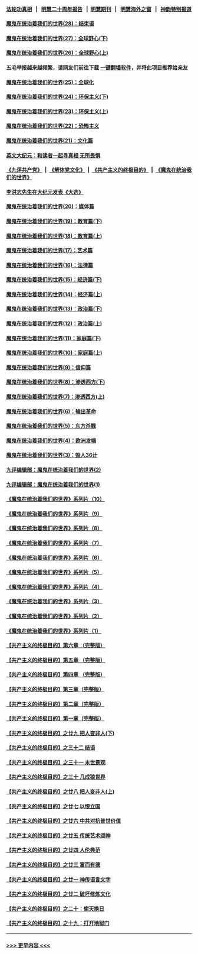 #### [法轮功真相](https://github.com/gfw-breaker/truth/blob/master/README.md?t=0) &nbsp;&nbsp;|&nbsp;&nbsp; [明慧二十周年报告](https://github.com/gfw-breaker/mh-reports/blob/master/README.md?t=0) &nbsp;&nbsp;|&nbsp;&nbsp;[明慧期刊](https://github.com/gfw-breaker/mh-qikan) &nbsp;&nbsp;|&nbsp;&nbsp; [明慧海外之窗](https://github.com/gfw-breaker/mh-news/blob/master/README.md?t=0) &nbsp;&nbsp;|&nbsp;&nbsp; [神韵特别报道](https://github.com/gfw-breaker/mh-news/blob/master/shenyun.md?t=0)
#### [魔鬼在统治着我们的世界(28)：结束语](../pages/nsc422/n10936246.md?t=07011801) 
#### [魔鬼在统治着我们的世界(27)：全球野心(下)](../pages/nsc422/n10928319.md?t=07011801) 
#### [魔鬼在统治着我们的世界(26)：全球野心(上)](../pages/nsc422/n10900318.md?t=07011801) 
#### 五毛举报越来越频繁，请网友们前往下载 [一键翻墙软件](https://github.com/gfw-breaker/ssr-accounts)，并将此项目推荐给亲友
#### [魔鬼在统治着我们的世界(25)：全球化](../pages/nsc422/n10788205.md?t=07011801) 
#### [魔鬼在统治着我们的世界(24)：环保主义(下)](../pages/nsc422/n10695307.md?t=07011801) 
#### [魔鬼在统治着我们的世界(23)：环保主义(上)](../pages/nsc422/n10688613.md?t=07011801) 
#### [魔鬼在统治着我们的世界(22)：恐怖主义](../pages/nsc422/n10614727.md?t=07011801) 
#### [魔鬼在统治着我们的世界(21)：文化篇](../pages/nsc422/n10597706.md?t=07011801) 
#### [英文大纪元：和读者一起寻真相 无所畏惧](../pages/nsc422/n12542027.md?t=07011801) 
#### [《九评共产党》](https://github.com/begood0513/9ping.md/blob/master/README.md) &nbsp;|&nbsp; [《解体党文化》](../../../../jtdwh.md/blob/master/README.md)  &nbsp;|&nbsp; [《共产主义的终极目的》](../../../../gczydzjmd.md/blob/master/README.md) &nbsp;|&nbsp; [《魔鬼在统治我们的世界》](../../../../mgztzwmdsj.md/blob/master/README.md) 
#### [李洪志先生在大纪元发表《大选》](../pages/nsc422/n12534746.md?t=07011801) 
#### [魔鬼在统治着我们的世界(20)：媒体篇](../pages/nsc422/n10586579.md?t=07011801) 
#### [魔鬼在统治着我们的世界(19)：教育篇(下)](../pages/nsc422/n10564808.md?t=07011801) 
#### [魔鬼在统治着我们的世界(18)：教育篇(上)](../pages/nsc422/n10526970.md?t=07011801) 
#### [魔鬼在统治着我们的世界(17)：艺术篇](../pages/nsc422/n10499093.md?t=07011801) 
#### [魔鬼在统治着我们的世界(16)：法律篇](../pages/nsc422/n10485969.md?t=07011801) 
#### [魔鬼在统治着我们的世界(15)：经济篇(下)](../pages/nsc422/n10469975.md?t=07011801) 
#### [魔鬼在统治着我们的世界(14)：经济篇(上)](../pages/nsc422/n10457370.md?t=07011801) 
#### [魔鬼在统治着我们的世界(13)：政治篇(下)](../pages/nsc422/n10448270.md?t=07011801) 
#### [魔鬼在统治着我们的世界(12)：政治篇(上)](../pages/nsc422/n10444576.md?t=07011801) 
#### [魔鬼在统治着我们的世界(11)：家庭篇(下)](../pages/nsc422/n10440961.md?t=07011801) 
#### [魔鬼在统治着我们的世界(10)：家庭篇(上)](../pages/nsc422/n10435448.md?t=07011801) 
#### [魔鬼在统治着我们的世界(9)：信仰篇](../pages/nsc422/n10432159.md?t=07011801) 
#### [魔鬼在统治着我们的世界(8)：渗透西方(下)](../pages/nsc422/n10429603.md?t=07011801) 
#### [魔鬼在统治着我们的世界(7)：渗透西方(上)](../pages/nsc422/n10426013.md?t=07011801) 
#### [魔鬼在统治着我们的世界(6)：输出革命](../pages/nsc422/n10421536.md?t=07011801) 
#### [魔鬼在统治着我们的世界(5)：东方杀戮](../pages/nsc422/n10417707.md?t=07011801) 
#### [魔鬼在统治着我们的世界(4)：欧洲发端](../pages/nsc422/n10414890.md?t=07011801) 
#### [魔鬼在统治着我们的世界(3)：毁人36计](../pages/nsc422/n10411583.md?t=07011801) 
#### [九评编辑部：魔鬼在统治着我们的世界(2)](../pages/nsc422/n10410036.md?t=07011801) 
#### [九评编辑部：魔鬼在统治着我们的世界(1)](../pages/nsc422/n10406825.md?t=07011801) 
#### [《魔鬼在统治着我们的世界》系列片（10）](../pages/nsc422/n12292670.md?t=07011801) 
#### [《魔鬼在统治着我们的世界》系列片（9）](../pages/nsc422/n12290859.md?t=07011801) 
#### [《魔鬼在统治着我们的世界》系列片（8）](../pages/nsc422/n12287445.md?t=07011801) 
#### [《魔鬼在统治着我们的世界》系列片（7）](../pages/nsc422/n12283425.md?t=07011801) 
#### [《魔鬼在统治着我们的世界》系列片（6）](../pages/nsc422/n12282314.md?t=07011801) 
#### [《魔鬼在统治着我们的世界》系列片（5）](../pages/nsc422/n12281419.md?t=07011801) 
#### [《魔鬼在统治着我们的世界》系列片（4）](../pages/nsc422/n12274024.md?t=07011801) 
#### [《魔鬼在统治着我们的世界》系列片（3）](../pages/nsc422/n12271322.md?t=07011801) 
#### [《魔鬼在统治着我们的世界》系列片（2）](../pages/nsc422/n12269049.md?t=07011801) 
#### [《魔鬼在统治着我们的世界》系列片（1）](../pages/nsc422/n12267575.md?t=07011801) 
#### [【共产主义的终极目的】第六章 （完整版）](../pages/nsc422/n11428913.md?t=07011801) 
#### [【共产主义的终极目的】第五章 （完整版）](../pages/nsc422/n11428912.md?t=07011801) 
#### [【共产主义的终极目的】第四章 （完整版）](../pages/nsc422/n11428907.md?t=07011801) 
#### [【共产主义的终极目的】第三章（完整版）](../pages/nsc422/n11428848.md?t=07011801) 
#### [【共产主义的终极目的】第二章（完整版）](../pages/nsc422/n11428831.md?t=07011801) 
#### [【共产主义的终极目的】第一章（完整版）](../pages/nsc422/n11417651.md?t=07011801) 
#### [【共产主义的终极目的】之廿九 把人变非人(下)](../pages/nsc422/n11344140.md?t=07011801) 
#### [【共产主义的终极目的】之三十二 结语](../pages/nsc422/n11360535.md?t=07011801) 
#### [【共产主义的终极目的】之三十一 末世景观](../pages/nsc422/n11351129.md?t=07011801) 
#### [【共产主义的终极目的】之三十 几成狼世界](../pages/nsc422/n11348280.md?t=07011801) 
#### [【共产主义的终极目的】之廿八 把人变非人(上)](../pages/nsc422/n11340492.md?t=07011801) 
#### [【共产主义的终极目的】之廿七 以恨立国](../pages/nsc422/n11336944.md?t=07011801) 
#### [【共产主义的终极目的】之廿六 中共对抗普世价值](../pages/nsc422/n11324785.md?t=07011801) 
#### [【共产主义的终极目的】之廿五 传统艺术颂神](../pages/nsc422/n11296396.md?t=07011801) 
#### [【共产主义的终极目的】之廿四 人伦典范](../pages/nsc422/n11296397.md?t=07011801) 
#### [【共产主义的终极目的】之廿三 富而有德](../pages/nsc422/n11283598.md?t=07011801) 
#### [【共产主义的终极目的】之廿一 神传语言文字](../pages/nsc422/n11263265.md?t=07011801) 
#### [【共产主义的终极目的】之廿二 破坏修炼文化](../pages/nsc422/n11245728.md?t=07011801) 
#### [【共产主义的终极目的】之二十：偷天换日](../pages/nsc422/n11238846.md?t=07011801) 
#### [【共产主义的终极目的】之十九：打开地狱门](../pages/nsc422/n11206376.md?t=07011801) 

----
#### [ >>> 更早内容 <<< ](../indexes/nsc422-earlier.md)
